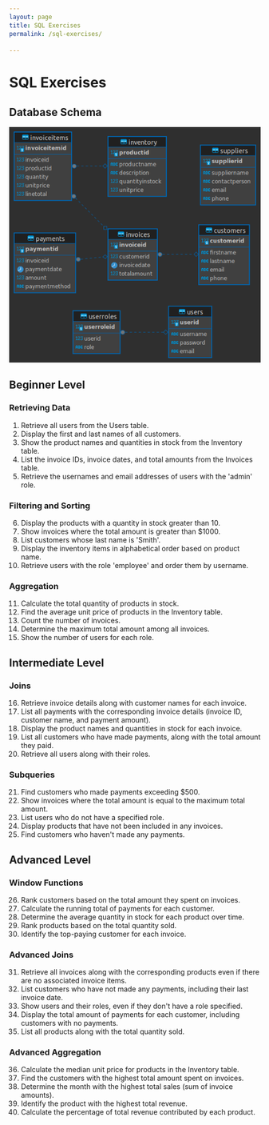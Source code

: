 ```yaml
---
layout: page
title: SQL Exercises
permalink: /sql-exercises/

---
```

# SQL Exercises

## Database Schema

[![Database Schema](practice%20-%20public.png)](practice%20-%20public.png)

## Beginner Level

### Retrieving Data

1. Retrieve all users from the Users table.
2. Display the first and last names of all customers.
3. Show the product names and quantities in stock from the Inventory table.
4. List the invoice IDs, invoice dates, and total amounts from the Invoices table.
5. Retrieve the usernames and email addresses of users with the 'admin' role.

### Filtering and Sorting

6. Display the products with a quantity in stock greater than 10.
7. Show invoices where the total amount is greater than $1000.
8. List customers whose last name is 'Smith'.
9. Display the inventory items in alphabetical order based on product name.
10. Retrieve users with the role 'employee' and order them by username.

### Aggregation

11. Calculate the total quantity of products in stock.
12. Find the average unit price of products in the Inventory table.
13. Count the number of invoices.
14. Determine the maximum total amount among all invoices.
15. Show the number of users for each role.

## Intermediate Level

### Joins

16. Retrieve invoice details along with customer names for each invoice.
17. List all payments with the corresponding invoice details (invoice ID, customer name, and payment amount).
18. Display the product names and quantities in stock for each invoice.
19. List all customers who have made payments, along with the total amount they paid.
20. Retrieve all users along with their roles.

### Subqueries

21. Find customers who made payments exceeding $500.
22. Show invoices where the total amount is equal to the maximum total amount.
23. List users who do not have a specified role.
24. Display products that have not been included in any invoices.
25. Find customers who haven't made any payments.

## Advanced Level

### Window Functions

26. Rank customers based on the total amount they spent on invoices.
27. Calculate the running total of payments for each customer.
28. Determine the average quantity in stock for each product over time.
29. Rank products based on the total quantity sold.
30. Identify the top-paying customer for each invoice.

### Advanced Joins

31. Retrieve all invoices along with the corresponding products even if there are no associated invoice items.
32. List customers who have not made any payments, including their last invoice date.
33. Show users and their roles, even if they don't have a role specified.
34. Display the total amount of payments for each customer, including customers with no payments.
35. List all products along with the total quantity sold.

### Advanced Aggregation

36. Calculate the median unit price for products in the Inventory table.
37. Find the customers with the highest total amount spent on invoices.
38. Determine the month with the highest total sales (sum of invoice amounts).
39. Identify the product with the highest total revenue.
40. Calculate the percentage of total revenue contributed by each product.
